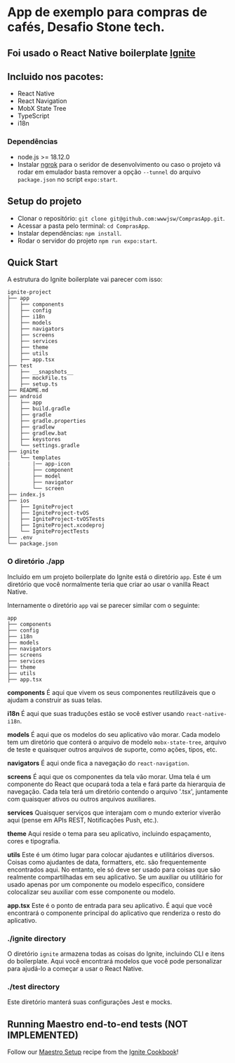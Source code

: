 # App de exemplo para compras de cafés, Desafio Stone tech.

## Foi usado o React Native boilerplate [Ignite](https://github.com/infinitered/ignite)

## Incluido nos pacotes:

- React Native
- React Navigation
- MobX State Tree
- TypeScript
- i18n

### Dependências
- node.js >= 18.12.0
- Instalar [ngrok](https://docs.expo.dev/more/expo-cli/#tunneling) para o seridor de desenvolvimento ou caso o projeto vá rodar em emulador basta remover a opção `--tunnel` do arquivo `package.json` no script `expo:start`.

## Setup do projeto
 - Clonar o repositório: `git clone git@github.com:wwwjsw/ComprasApp.git`.
 - Acessar a pasta pelo terminal: `cd ComprasApp`.
 - Instalar dependências: `npm install`.
 - Rodar o servidor do projeto `npm run expo:start`.

## Quick Start

A estrutura do Ignite boilerplate vai parecer com isso:

```
ignite-project
├── app
│   ├── components
│   ├── config
│   ├── i18n
│   ├── models
│   ├── navigators
│   ├── screens
│   ├── services
│   ├── theme
│   ├── utils
│   ├── app.tsx
├── test
│   ├── __snapshots__
│   ├── mockFile.ts
│   ├── setup.ts
├── README.md
├── android
│   ├── app
│   ├── build.gradle
│   ├── gradle
│   ├── gradle.properties
│   ├── gradlew
│   ├── gradlew.bat
│   ├── keystores
│   └── settings.gradle
├── ignite
│   └── templates
|       |── app-icon
│       ├── component
│       ├── model
│       ├── navigator
│       └── screen
├── index.js
├── ios
│   ├── IgniteProject
│   ├── IgniteProject-tvOS
│   ├── IgniteProject-tvOSTests
│   ├── IgniteProject.xcodeproj
│   └── IgniteProjectTests
├── .env
└── package.json

```

### O diretório ./app

Incluído em um projeto boilerplate do Ignite está o diretório `app`. Este é um diretório que você normalmente teria que criar ao usar o vanilla React Native.

Internamente o diretório `app` vai se parecer similar com o seguinte:

```
app
├── components
├── config
├── i18n
├── models
├── navigators
├── screens
├── services
├── theme
├── utils
├── app.tsx
```

**components**
É aqui que vivem os seus componentes reutilizáveis que o ajudam a construir as suas telas.

**i18n**
É aqui que suas traduções estão se você estiver usando `react-native-i18n`.

**models**
É aqui que os modelos do seu aplicativo vão morar. Cada modelo tem um diretório que conterá o arquivo de modelo `mobx-state-tree`, arquivo de teste e quaisquer outros arquivos de suporte, como ações, tipos, etc.

**navigators**
É aqui onde fica a navegação do `react-navigation`.

**screens**
É aqui que os componentes da tela vão morar. Uma tela é um componente do React que ocupará toda a tela e fará parte da hierarquia de navegação. Cada tela terá um diretório contendo o arquivo '.tsx', juntamente com quaisquer ativos ou outros arquivos auxiliares.


**services**
Quaisquer serviços que interajam com o mundo exterior viverão aqui (pense em APIs REST, Notificações Push, etc.).

**theme**
Aqui reside o tema para seu aplicativo, incluindo espaçamento, cores e tipografia.

**utils**
Este é um ótimo lugar para colocar ajudantes e utilitários diversos. Coisas como ajudantes de data, formatters, etc. são frequentemente encontrados aqui. No entanto, ele só deve ser usado para coisas que são realmente compartilhadas em seu aplicativo. Se um auxiliar ou utilitário for usado apenas por um componente ou modelo específico, considere colocalizar seu auxiliar com esse componente ou modelo.

**app.tsx** Este é o ponto de entrada para seu aplicativo. É aqui que você encontrará o componente principal do aplicativo que renderiza o resto do aplicativo.

### ./ignite directory
O diretório `ignite` armazena todas as coisas do Ignite, incluindo CLI e itens do boilerplate. Aqui você encontrará modelos que você pode personalizar para ajudá-lo a começar a usar o React Native.


### ./test directory
Este diretório manterá suas configurações Jest e mocks.

## Running Maestro end-to-end tests (NOT IMPLEMENTED)
Follow our [Maestro Setup](https://ignitecookbook.com/docs/recipes/MaestroSetup) recipe from the [Ignite Cookbook](https://ignitecookbook.com/)!


